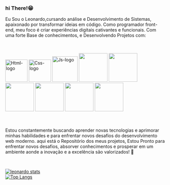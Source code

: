 ###   hi There!😁

Eu Sou o Leonardo,cursando análise e  Desenvolvimento de Sistemas, apaixonado por transformar ideias em código. Como programador front-end, meu foco é criar experiências digitais cativantes e funcionais. Com uma forte Base de conhecimentos, e Desenvolvendo Projetos com:


<br>
<br>
<div>
 <img src="https://img.shields.io/badge/HTML5-E34F26?style=for-the-badge&logo=html5&logoColor=white" alt="Html-logo" width= "70px"/>
 <img src="https://img.shields.io/badge/CSS3-1572B6?style=for-the-badge&logo=css3&logoColor=white" alt="Css-logo" width= "70px"/>
 <img src="https://img.shields.io/badge/JavaScript-F7DF1E?style=for-the-badge&logo=javascript&logoColor=black" alt="Js-logo" width= "80px"/>
 <img src="https://img.shields.io/badge/Bootstrap-563D7C?style=for-the-badge&logo=bootstrap&logoColor=white" width= "90px"/>
 <img src="https://img.shields.io/badge/Tailwind_CSS-38B2AC?style=for-the-badge&logo=tailwind-css&logoColor=white" width= "90px"/>
 <img src="https://img.shields.io/badge/TypeScript-007ACC?style=for-the-badge&logo=typescript&logoColor=white" width= "90px"/>
 <img src="https://img.shields.io/badge/Node.js-43853D?style=for-the-badge&logo=node.js&logoColor=white" width= "90px"/>
 <img src="https://img.shields.io/badge/Express.js-404D59?style=for-the-badge" width= "90px"/>
 <img src="https://img.shields.io/badge/Vue.js-35495E?style=for-the-badge&logo=vue.js&logoColor=4FC08D" width= "90px"/>
 </div>
<br>
<br>



Estou constantemente buscando aprender novas tecnologias e aprimorar minhas habilidades e para enfrentar novos  desafios do desenvolvimento web moderno. aqui está o Repositório dos meus projetos, Estou Pronto para enfrentar novos desafios, absorver conhecimentos e prosperar em um ambiente aonde a inovação e a excelência são valorizados! 🚀
<br/>

<p>

</a>
<br/>

[![leonardo stats](https://github-readme-stats.vercel.app/api?username=leonardosantos10)](https://github.com/anuraghazra/github-readme-stats) <br/>  [![Top Langs](https://github-readme-stats.vercel.app/api/top-langs/?username=leonardosantos10)](https://github.com/anuraghazra/github-readme-stats)


